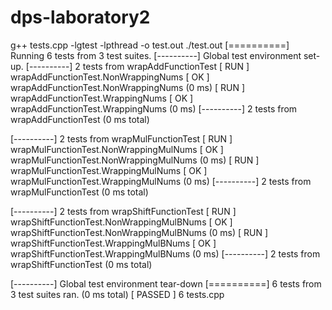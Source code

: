 # dps-laboratory2

g++ tests.cpp -lgtest -lpthread -o test.out
./test.out
[==========] Running 6 tests from 3 test suites.
[----------] Global test environment set-up.
[----------] 2 tests from wrapAddFunctionTest
[ RUN      ] wrapAddFunctionTest.NonWrappingNums
[       OK ] wrapAddFunctionTest.NonWrappingNums (0 ms)
[ RUN      ] wrapAddFunctionTest.WrappingNums
[       OK ] wrapAddFunctionTest.WrappingNums (0 ms)
[----------] 2 tests from wrapAddFunctionTest (0 ms total)

[----------] 2 tests from wrapMulFunctionTest
[ RUN      ] wrapMulFunctionTest.NonWrappingMulNums
[       OK ] wrapMulFunctionTest.NonWrappingMulNums (0 ms)
[ RUN      ] wrapMulFunctionTest.WrappingMulNums
[       OK ] wrapMulFunctionTest.WrappingMulNums (0 ms)
[----------] 2 tests from wrapMulFunctionTest (0 ms total)

[----------] 2 tests from wrapShiftFunctionTest
[ RUN      ] wrapShiftFunctionTest.NonWrappingMulBNums
[       OK ] wrapShiftFunctionTest.NonWrappingMulBNums (0 ms)
[ RUN      ] wrapShiftFunctionTest.WrappingMulBNums
[       OK ] wrapShiftFunctionTest.WrappingMulBNums (0 ms)
[----------] 2 tests from wrapShiftFunctionTest (0 ms total)

[----------] Global test environment tear-down
[==========] 6 tests from 3 test suites ran. (0 ms total)
[  PASSED  ] 6 tests.cpp


